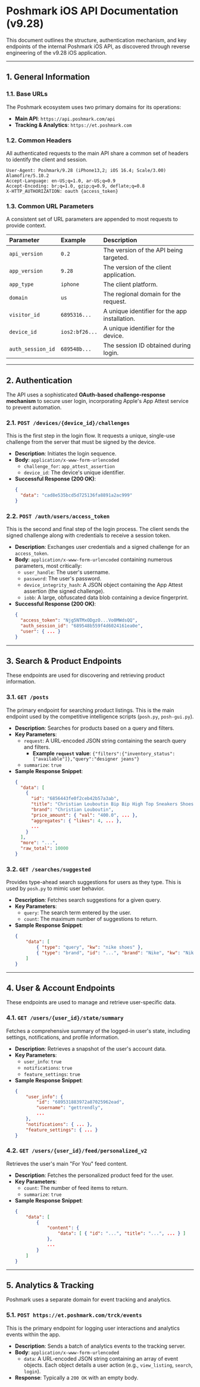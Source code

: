 # Poshmark iOS API Documentation (v9.28)

This document outlines the structure, authentication mechanism, and key endpoints of the internal Poshmark iOS API, as discovered through reverse engineering of the v9.28 iOS application.

-----

## 1\. General Information

### 1.1. Base URLs

The Poshmark ecosystem uses two primary domains for its operations:

  * **Main API**: `https://api.poshmark.com/api`
  * **Tracking & Analytics**: `https://et.poshmark.com`

### 1.2. Common Headers

All authenticated requests to the main API share a common set of headers to identify the client and session.

```
User-Agent: Poshmark/9.28 (iPhone13,2; iOS 16.4; Scale/3.00) Alamofire/5.10.2
Accept-Language: en-US;q=1.0, ar-US;q=0.9
Accept-Encoding: br;q=1.0, gzip;q=0.9, deflate;q=0.8
X-HTTP_AUTHORIZATION: oauth {access_token}
```

### 1.3. Common URL Parameters

A consistent set of URL parameters are appended to most requests to provide context.

| Parameter | Example | Description |
| :--- | :--- | :--- |
| `api_version` | `0.2` | The version of the API being targeted. |
| `app_version` | `9.28` | The version of the client application. |
| `app_type` | `iphone` | The client platform. |
| `domain` | `us` | The regional domain for the request. |
| `visitor_id` | `6895316...` | A unique identifier for the app installation. |
| `device_id` | `ios2:bf26...` | A unique identifier for the device. |
| `auth_session_id` | `689548b...` | The session ID obtained during login. |

-----

## 2\. Authentication

The API uses a sophisticated **OAuth-based challenge-response mechanism** to secure user login, incorporating Apple's App Attest service to prevent automation.

### 2.1. `POST /devices/{device_id}/challenges`

This is the first step in the login flow. It requests a unique, single-use challenge from the server that must be signed by the device.

  * **Description**: Initiates the login sequence.
  * **Body**: `application/x-www-form-urlencoded`
      * `challenge_for`: `app_attest_assertion`
      * `device_id`: The device's unique identifier.
  * **Successful Response (200 OK)**:
    ```json
    {
      "data": "cad8e535bcd5d725136fa8891a2ac999"
    }
    ```

### 2.2. `POST /auth/users/access_token`

This is the second and final step of the login process. The client sends the signed challenge along with credentials to receive a session token.

  * **Description**: Exchanges user credentials and a signed challenge for an `access_token`.
  * **Body**: `application/x-www-form-urlencoded` containing numerous parameters, most critically:
      * `user_handle`: The user's username.
      * `password`: The user's password.
      * `device_integrity_hash`: A JSON object containing the App Attest assertion (the signed challenge).
      * `iobb`: A large, obfuscated data blob containing a device fingerprint.
  * **Successful Response (200 OK)**:
    ```json
    {
      "access_token": "Njg5NTMxODgzO...Vo0MWdsQQ",
      "auth_session_id": "689548b559f4d6024161ea0e",
      "user": { ... }
    }
    ```

-----

## 3\. Search & Product Endpoints

These endpoints are used for discovering and retrieving product information.

### 3.1. `GET /posts`

The primary endpoint for searching product listings. This is the main endpoint used by the competitive intelligence scripts (`posh.py`, `posh-gui.py`).

  * **Description**: Searches for products based on a query and filters.
  * **Key Parameters**:
      * `request`: A URL-encoded JSON string containing the search query and filters.
          * **Example `request` value**: `{"filters":{"inventory_status":["available"]},"query":"designer jeans"}`
      * `summarize`: `true`
  * **Sample Response Snippet**:
    ```json
    {
      "data": [
        {
          "id": "6856443fe0f2ceb42b57a3ab",
          "title": "Christian Louboutin Bip Bip High Top Sneakers Shoes",
          "brand": "Christian Louboutin",
          "price_amount": { "val": "400.0", ... },
          "aggregates": { "likes": 4, ... },
          ...
        }
      ],
      "more": "...",
      "raw_total": 10000
    }
    ```

### 3.2. `GET /searches/suggested`

Provides type-ahead search suggestions for users as they type. This is used by `posh.py` to mimic user behavior.

  * **Description**: Fetches search suggestions for a given query.
  * **Key Parameters**:
      * `query`: The search term entered by the user.
      * `count`: The maximum number of suggestions to return.
  * **Sample Response Snippet**:
    ```json
    {
        "data": [
            { "type": "query", "kw": "nike shoes" },
            { "type": "brand", "id": "...", "brand": "Nike", "kw": "Nike" }
        ]
    }
    ```

-----

## 4\. User & Account Endpoints

These endpoints are used to manage and retrieve user-specific data.

### 4.1. `GET /users/{user_id}/state/summary`

Fetches a comprehensive summary of the logged-in user's state, including settings, notifications, and profile information.

  * **Description**: Retrieves a snapshot of the user's account data.
  * **Key Parameters**:
      * `user_info`: `true`
      * `notifications`: `true`
      * `feature_settings`: `true`
  * **Sample Response Snippet**:
    ```json
    {
        "user_info": {
            "id": "689531883972a87025962ead",
            "username": "gettrendly",
            ...
        },
        "notifications": { ... },
        "feature_settings": { ... }
    }
    ```

### 4.2. `GET /users/{user_id}/feed/personalized_v2`

Retrieves the user's main "For You" feed content.

  * **Description**: Fetches the personalized product feed for the user.
  * **Key Parameters**:
      * `count`: The number of feed items to return.
      * `summarize`: `true`
  * **Sample Response Snippet**:
    ```json
    {
        "data": [
            {
                "content": {
                    "data": [ { "id": "...", "title": "...", ... } ]
                },
                ...
            }
        ]
    }
    ```

-----

## 5\. Analytics & Tracking

Poshmark uses a separate domain for event tracking and analytics.

### 5.1. `POST https://et.poshmark.com/trck/events`

This is the primary endpoint for logging user interactions and analytics events within the app.

  * **Description**: Sends a batch of analytics events to the tracking server.
  * **Body**: `application/x-www-form-urlencoded`
      * `data`: A URL-encoded JSON string containing an array of event objects. Each object details a user action (e.g., `view_listing`, `search`, `login`).
  * **Response**: Typically a `200 OK` with an empty body.